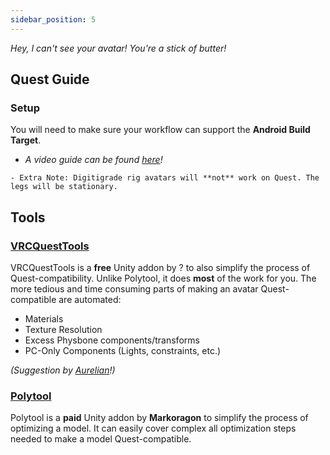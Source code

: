 ```yaml
---
sidebar_position: 5
---
```


*Hey, I can't see your avatar! You're a stick of butter!*

## Quest Guide
### Setup

You will need to make sure your workflow can support the **Android Build Target**. 
- *A video guide can be found [here](https://www.youtube.com/watch?v=PVz64SBydc4)!*

<!--- Set Texture Compression to ASTC (Located in: `File > Build Settings` > Click on **Android** and set **Texture Compression** to **ASTC**). This is automatically suggested by the SDK once you set **Android** as your build target.-->

    - Extra Note: Digitigrade rig avatars will **not** work on Quest. The legs will be stationary.

## Tools

### [VRCQuestTools](https://github.com/kurotu/VRCQuestTools)

VRCQuestTools is a **free** Unity addon by ? to also simplify the process of Quest-compatibility. Unlike Polytool, it does **most** of the work for you. The more tedious and time consuming parts of making an avatar Quest-compatible are automated:

- Materials
- Texture Resolution
- Excess Physbone components/transforms
- PC-Only Components (Lights, constraints, etc.)

*(Suggestion by [Aurelian](https://aurelianborealis.wixsite.com/aureliancommissions)!)*

### [Polytool](https://markcreator.gumroad.com/l/Polytool)

Polytool is a **paid** Unity addon by **Markoragon** to simplify the process of optimizing a model. It can easily cover complex all optimization steps needed to make a model Quest-compatible.

